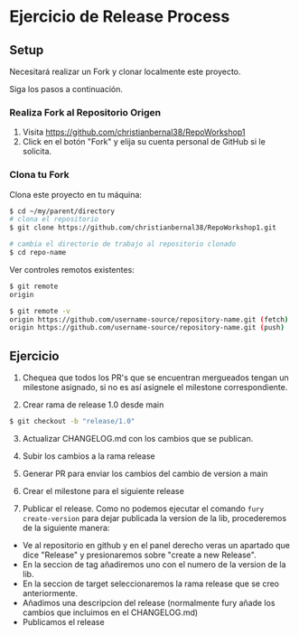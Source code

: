 # Ejercicio de Release Process
## Setup

Necesitará realizar un Fork y clonar localmente este proyecto.

Siga los pasos a continuación.

### Realiza Fork al Repositorio Origen

   1. Visita https://github.com/christianbernal38/RepoWorkshop1
   2. Click en el botón "Fork" y elija su cuenta personal de GitHub si le solicita.

### Clona tu Fork

Clona este proyecto en tu máquina:
```sh
$ cd ~/my/parent/directory
# clona el repositorio
$ git clone https://github.com/christianbernal38/RepoWorkshop1.git

# cambia el directorio de trabajo al repositorio clonado
$ cd repo-name
```

Ver controles remotos existentes:
```sh
$ git remote
origin

$ git remote -v
origin https://github.com/username-source/repository-name.git (fetch)
origin https://github.com/username-source/repository-name.git (push)
```

## Ejercicio

1. Chequea que todos los PR's que se encuentran mergueados tengan un milestone asignado, si no es así asignele el milestone correspondiente.

2. Crear rama de release 1.0 desde main

```sh
$ git checkout -b "release/1.0"
```

3. Actualizar CHANGELOG.md con los cambios que se publican.

4. Subir los cambios a la rama release

5. Generar PR para enviar los cambios del cambio de version a main

6. Crear el milestone para el siguiente release

7. Publicar el release. Como no podemos ejecutar el comando ``` fury create-version ``` para dejar publicada la version de la lib, procederemos de la siguiente manera:

- Ve al repositorio en github y en el panel derecho veras un apartado que dice "Release" y presionaremos sobre "create a new Release".
- En la seccion de tag añadiremos uno con el numero de la version de la lib.
- En la seccion de target seleccionaremos la rama release que se creo anteriormente.
- Añadimos una descripcion del release (normalmente fury añade los cambios que incluimos en el CHANGELOG.md) 
- Publicamos el release







